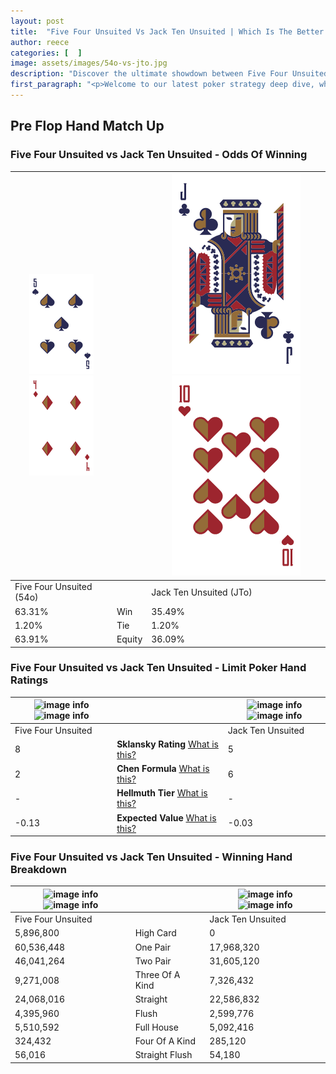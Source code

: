 ```yaml
---
layout: post
title:  "Five Four Unsuited Vs Jack Ten Unsuited | Which Is The Better Hand In Poker? A Complete Guide"
author: reece
categories: [  ]
image: assets/images/54o-vs-jto.jpg
description: "Discover the ultimate showdown between Five Four Unsuited and Jack Ten Unsuited in poker! Uncover the odds, strategies, and scenarios where one hand triumphs over the other. Get ready to up your poker game with this thrilling analysis."
first_paragraph: "<p>Welcome to our latest poker strategy deep dive, where we're pitting two distinct hands against each other in a high-stakes showdown: Five Four Unsuited vs Jack Ten Unsuited.</p><p>In the dynamic world of poker, every decision counts, and knowing which hand holds the upper hand is key to your success at the table.</p><p>In this article, we'll dissect these two hands, explore the scenarios where one dominates the other, and equip you with the knowledge to make strategic choices that can tip the odds in your favor.</p><p>Get ready to unravel the intriguing dynamics of these poker hands and elevate your game to new heights.</p>"
---
```




[comment]: # (sp0)

## Pre Flop Hand Match Up

<div class="table hand-ratings" markdown="1"> 



### Five Four Unsuited vs Jack Ten Unsuited - Odds Of Winning


    
| ![image info](assets/images/hand1/5.png) ![image info](assets/images/hand1/4o.png) |  | ![image info](assets/images/hand2/J.png) ![image info](assets/images/hand2/To.png) |
| -------- | -------- | -------- |
| Five Four Unsuited (54o) |  | Jack Ten Unsuited (JTo) |
| 63.31% | Win | 35.49% |
| 1.20% | Tie | 1.20% |
| 63.91% | Equity | 36.09% |




[comment]: # (sp1)



### Five Four Unsuited vs Jack Ten Unsuited - Limit Poker Hand Ratings


    
| ![image info](https://www.riverpairs.com/assets/images/hand1/5.png) ![image info](https://www.riverpairs.com/assets/images/hand1/4o.png) |  | ![image info](https://www.riverpairs.com/assets/images/hand2/J.png) ![image info](https://www.riverpairs.com/assets/images/hand2/To.png) |
| -------- | -------- | -------- |
| Five Four Unsuited |  | Jack Ten Unsuited |
| 8 | **Sklansky Rating** [What is this?](/sklansky-rating-explained) | 5 |
| 2 | **Chen Formula** [What is this?](/chen-formula-explained) | 6 |
| - | **Hellmuth Tier** [What is this?](/Hellmuth-tier-explained) | - |
| -0.13 | **Expected Value** [What is this?](/expected-value-explained) | -0.03 |




[comment]: # (sp2)



### Five Four Unsuited vs Jack Ten Unsuited - Winning Hand Breakdown


    
| ![image info](https://www.riverpairs.com/assets/images/hand1/5.png) ![image info](https://www.riverpairs.com/assets/images/hand1/4o.png) |  | ![image info](https://www.riverpairs.com/assets/images/hand2/J.png) ![image info](https://www.riverpairs.com/assets/images/hand2/To.png) |
| -------- | -------- | -------- |
| Five Four Unsuited |  | Jack Ten Unsuited |
| 5,896,800 | High Card | 0 |
| 60,536,448 | One Pair | 17,968,320 |
| 46,041,264 | Two Pair | 31,605,120 |
| 9,271,008 | Three Of A Kind | 7,326,432 |
| 24,068,016 | Straight | 22,586,832 |
| 4,395,960 | Flush | 2,599,776 |
| 5,510,592 | Full House | 5,092,416 |
| 324,432 | Four Of A Kind | 285,120 |
| 56,016 | Straight Flush | 54,180 |




[comment]: # (sp3)



</div>

[comment]: # (sp4)



[comment]: # (sp5)

